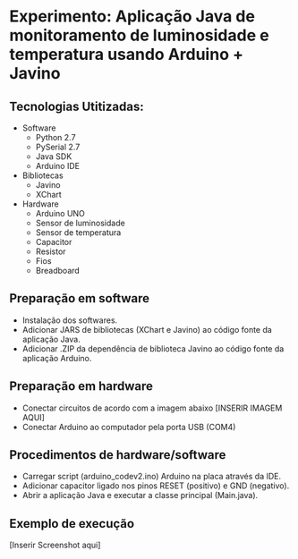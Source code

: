 # Experimento: Aplicação Java de monitoramento de luminosidade e temperatura usando Arduino + Javino

## Tecnologias Utitizadas:

*  Software
	*  Python 2.7
	*  PySerial 2.7
	*  Java SDK
	*  Arduino IDE
*  Bibliotecas
	*  Javino
	*  XChart
*  Hardware
	*  Arduino UNO
	*  Sensor de luminosidade
	*  Sensor de temperatura
	*  Capacitor
	*  Resistor
	*  Fios
	*  Breadboard

## Preparação em software
*  Instalação dos softwares.
*  Adicionar JARS de bibliotecas (XChart e Javino) ao código fonte da aplicação Java.
*  Adicionar .ZIP da dependência de biblioteca Javino ao código fonte da aplicação Arduino.

## Preparação em hardware
*  Conectar circuitos de acordo com a imagem abaixo
  [INSERIR IMAGEM AQUI]
*  Conectar Arduino ao computador pela porta USB (COM4)

## Procedimentos de hardware/software
*  Carregar script (arduino_codev2.ino) Arduino na placa através da IDE.
*  Adicionar capacitor ligado nos pinos RESET (positivo) e GND (negativo).
*  Abrir a aplicação Java e executar a classe principal (Main.java).

## Exemplo de execução
[Inserir Screenshot aqui]



